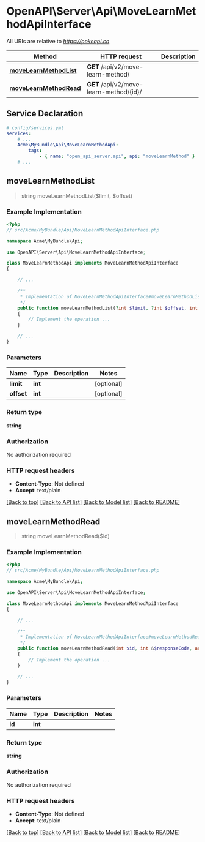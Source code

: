 # OpenAPI\Server\Api\MoveLearnMethodApiInterface

All URIs are relative to *https://pokeapi.co*

Method | HTTP request | Description
------------- | ------------- | -------------
[**moveLearnMethodList**](MoveLearnMethodApiInterface.md#moveLearnMethodList) | **GET** /api/v2/move-learn-method/ | 
[**moveLearnMethodRead**](MoveLearnMethodApiInterface.md#moveLearnMethodRead) | **GET** /api/v2/move-learn-method/{id}/ | 


## Service Declaration
```yaml
# config/services.yml
services:
    # ...
    Acme\MyBundle\Api\MoveLearnMethodApi:
        tags:
            - { name: "open_api_server.api", api: "moveLearnMethod" }
    # ...
```

## **moveLearnMethodList**
> string moveLearnMethodList($limit, $offset)



### Example Implementation
```php
<?php
// src/Acme/MyBundle/Api/MoveLearnMethodApiInterface.php

namespace Acme\MyBundle\Api;

use OpenAPI\Server\Api\MoveLearnMethodApiInterface;

class MoveLearnMethodApi implements MoveLearnMethodApiInterface
{

    // ...

    /**
     * Implementation of MoveLearnMethodApiInterface#moveLearnMethodList
     */
    public function moveLearnMethodList(?int $limit, ?int $offset, int &$responseCode, array &$responseHeaders): array|object|null
    {
        // Implement the operation ...
    }

    // ...
}
```

### Parameters

Name | Type | Description  | Notes
------------- | ------------- | ------------- | -------------
 **limit** | **int**|  | [optional]
 **offset** | **int**|  | [optional]

### Return type

**string**

### Authorization

No authorization required

### HTTP request headers

 - **Content-Type**: Not defined
 - **Accept**: text/plain

[[Back to top]](#) [[Back to API list]](../../README.md#documentation-for-api-endpoints) [[Back to Model list]](../../README.md#documentation-for-models) [[Back to README]](../../README.md)

## **moveLearnMethodRead**
> string moveLearnMethodRead($id)



### Example Implementation
```php
<?php
// src/Acme/MyBundle/Api/MoveLearnMethodApiInterface.php

namespace Acme\MyBundle\Api;

use OpenAPI\Server\Api\MoveLearnMethodApiInterface;

class MoveLearnMethodApi implements MoveLearnMethodApiInterface
{

    // ...

    /**
     * Implementation of MoveLearnMethodApiInterface#moveLearnMethodRead
     */
    public function moveLearnMethodRead(int $id, int &$responseCode, array &$responseHeaders): array|object|null
    {
        // Implement the operation ...
    }

    // ...
}
```

### Parameters

Name | Type | Description  | Notes
------------- | ------------- | ------------- | -------------
 **id** | **int**|  |

### Return type

**string**

### Authorization

No authorization required

### HTTP request headers

 - **Content-Type**: Not defined
 - **Accept**: text/plain

[[Back to top]](#) [[Back to API list]](../../README.md#documentation-for-api-endpoints) [[Back to Model list]](../../README.md#documentation-for-models) [[Back to README]](../../README.md)


